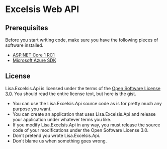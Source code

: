 Excelsis Web API
================

Prerequisites
-------------
Before you start writing code, make sure you have the following pieces of software installed.

* [ASP.NET Core 1 RC1](https://docs.asp.net/en/latest/getting-started/index.html)
* [Microsoft Azure SDK](https://azure.microsoft.com/en-us/downloads/)

License
-------
Lisa.Excelsis.Api is licensed under the terms of the [Open Software License 3.0](http://opensource.org/licenses/OSL-3.0). You should read the entire license text, but here is the gist.

* You can use the Lisa.Excelsis.Api source code as is for pretty much any purpose you want.
* You can create an application that uses Lisa.Excelsis.Api and release your application under whatever terms you like.
* If you modify Lisa.Excelsis.Api in any way, you must release the source code of your modifications under the Open Software License 3.0.
* Don't pretend you wrote Lisa.Excelsis.Api.
* Don't blame us when something goes wrong.